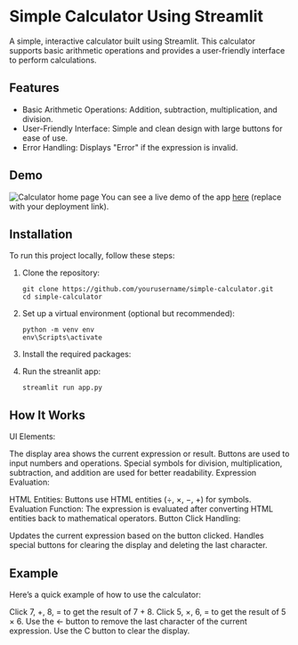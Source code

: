 # Simple Calculator Using Streamlit

A simple, interactive calculator built using Streamlit. This calculator supports basic arithmetic operations and provides a user-friendly interface to perform calculations.


## Features
- Basic Arithmetic Operations: Addition, subtraction, multiplication, and division.
- User-Friendly Interface: Simple and clean design with large buttons for ease of use.
- Error Handling: Displays "Error" if the expression is invalid.

## Demo

![Calculator home page](https://github.com/user-attachments/assets/936de9b1-bbe0-4294-9b70-8a820d735d97)
You can see a live demo of the app [here](https://qrcode-generat0r.streamlit.app/) (replace with your deployment link).

## Installation
To run this project locally, follow these steps:

1. Clone the repository:
   ```
   git clone https://github.com/yourusername/simple-calculator.git
   cd simple-calculator
   ```
2. Set up a virtual environment (optional but recommended):
   ```
   python -m venv env
   env\Scripts\activate
   ```
3. Install the required packages:

4. Run the streanlit app:
   ```
   streamlit run app.py
   ```

## How It Works
UI Elements:

The display area shows the current expression or result.
Buttons are used to input numbers and operations. Special symbols for division, multiplication, subtraction, and addition are used for better readability.
Expression Evaluation:

HTML Entities: Buttons use HTML entities (&divide;, &times;, &minus;, &plus;) for symbols.
Evaluation Function: The expression is evaluated after converting HTML entities back to mathematical operators.
Button Click Handling:

Updates the current expression based on the button clicked.
Handles special buttons for clearing the display and deleting the last character.

## Example
Here’s a quick example of how to use the calculator:

Click 7, +, 8, = to get the result of 7 + 8.
Click 5, ×, 6, = to get the result of 5 × 6.
Use the ← button to remove the last character of the current expression.
Use the C button to clear the display.
